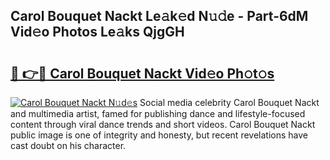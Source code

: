 ## Carol Bouquet Nackt Le𝚊k𝚎d N𝚞𝚍e - Part-6dM Vid𝚎o Photos Le𝚊ks QjgGH

# <h2><a href="http://fb9ro3.evod.top/?m=Carol+Bouquet+Nackt">🔗 👉🔴 Carol Bouquet Nackt Vid𝚎o Ph𝚘t𝚘s</a></h2>

[![Carol Bouquet Nackt N𝚞d𝚎s](https://i.imgur.com/8V9OHl7.gif)](http://fb9ro3.evod.top/?m=Carol+Bouquet+Nackt)
Social media celebrity Carol Bouquet Nackt and multimedia artist, famed for publishing dance and lifestyle-focused content through viral dance trends and short videos. Carol Bouquet Nackt public image is one of integrity and honesty, but recent revelations have cast doubt on his character. 
